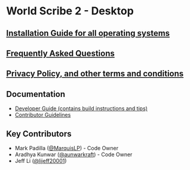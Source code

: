 # World Scribe 2 - Desktop

## [Installation Guide for all operating systems](docs/installation.md)
## [Frequently Asked Questions](faq.md)

## [Privacy Policy, and other terms and conditions](./terms.md)

## Documentation

- [Developer Guide (contains build instructions and tips)](docs/developer_guide.md)
- [Contributor Guidelines](docs/contributor_guidelines.md)

## Key Contributors

- Mark Padilla ([@MarquisLP](https://github.com/MarquisLP)) - Code Owner
- Aradhya Kunwar ([@aunwarkraft](https://github.com/aunwarkraft)) - Code Owner
- Jeff Li ([@lijeff20001](https://github.com/lijeff20001))

